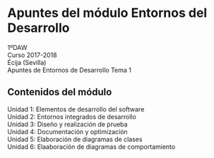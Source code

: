 # Apuntes del módulo Entornos del Desarrollo

1ºDAW  
Curso 2017-2018  
Écija (Sevilla)  
Apuntes de Entornos de Desarrollo Tema 1  

## Contenidos del módulo

Unidad 1: Elementos de desarrollo del software  
Unidad 2: Entornos integrados de desarrollo  
Unidad 3: Diseño y realización de prueba  
Unidad 4: Documentación y optimización  
Unidad 5: Elaboración de diagramas de clases  
Unidad 6: Elaaboración de diagramas de comportamiento    
